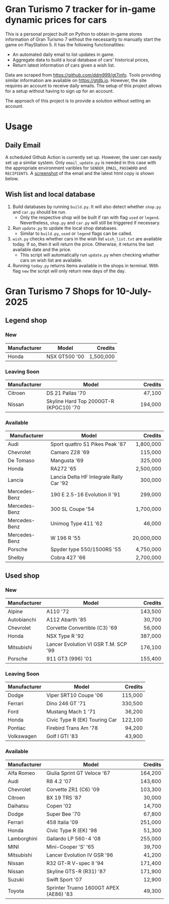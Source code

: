 # Gran Turismo 7 tracker for in-game dynamic prices for cars

This is a personal project built on Python to obtain in-game stores information of Gran Turismo 7 without the necessarity to manually start the game on PlayStation 5. It has the following functionalities:

- An automated daily email to list updates in game.
- Aggregate data to build a local database of cars' historical prices,
- Return latest information of cars given a wish list.

Data are scraped from https://github.com/ddm999/gt7info. Tools providing similar information are available on https://gtdb.io. However, the site requires an account to receive daily emails. The setup of this project allows for a setup without having to sign up for an account.

The approach of this project is to provide a solution without setting an account.

# Usage

## Daily Email

A scheduled Github Action is currently set up. However, the user can easily set up a similar system. Only `email_update.py` is needed in this case with the appropriate environment varibles for `SENDER_EMAIL`, `PASSWORD` and `RECIPIENTS`. A [screenshot](https://raw.githubusercontent.com/marcohoucheng/Gran-Turismo-7-Price-Tracker/main/data/email_screenshot.png) of the email and the latest html copy is shown below.

## Wish list and local database

1. Build databases by running `build.py`. It will also detect whether `shop.py` and `car.py` should be run.
    - Only the respective shop will be built if ran with flag `used` or `legend`. Nevertheless, `shop.py` and `car.py` will still be triggered if necessary.
2. Run `update.py` to update the local shop databases.
    - Similar to `build.py`, `used` or `legend` flags can be called.
3. `wish.py` checks whether cars in the wish list `wish_list.txt` are available today. If so, then it will return the price. Otherwise, it returns the last available date and the price.
    - This script will automatically run `update.py` when checking whather cars on wish list are available.
4. Running `today.py` returns items available in the shops in terminal. With flag `new` the script will only return new days of the day.


# Gran Turismo 7 Shops for 10-July-2025



## Legend shop

### New
 | Manufacturer | Model | Credits |
 | --- | --- | --: |
|Honda|NSX GT500 '00|1,500,000|

### Leaving Soon
 | Manufacturer | Model | Credits |
 | --- | --- | --: |
|Citroen|DS 21 Pallas '70|47,100|
|Nissan|Skyline Hard Top 2000GT-R (KPGC10) '70|194,000|

### Available
 | Manufacturer | Model | Credits |
 | --- | --- | --: |
|Audi|Sport quattro S1 Pikes Peak '87|1,800,000|
|Chevrolet|Camaro Z28 '69|115,000|
|De Tomaso|Mangusta '69|325,000|
|Honda|RA272 '65|2,500,000|
|Lancia|Lancia Delta HF Integrale Rally Car '92|300,000|
|Mercedes-Benz|190 E 2.5-16 Evolution II '91|299,000|
|Mercedes-Benz|300 SL Coupe '54|1,700,000|
|Mercedes-Benz|Unimog Type 411 '62|46,000|
|Mercedes-Benz|W 196 R '55|20,000,000|
|Porsche|Spyder type 550/1500RS '55|4,750,000|
|Shelby|Cobra 427 '66|2,700,000|


## Used shop

### New
 | Manufacturer | Model | Credits |
 | --- | --- | --: |
|Alpine|A110 '72|143,500|
|Autobianchi|A112 Abarth '85|30,700|
|Chevrolet|Corvette Convertible (C3) '69|56,000|
|Honda|NSX Type R '92|387,000|
|Mitsubishi|Lancer Evolution VI GSR T.M. SCP '99|176,100|
|Porsche|911 GT3 (996) '01|155,400|

### Leaving Soon
 | Manufacturer | Model | Credits |
 | --- | --- | --: |
|Dodge|Viper SRT10 Coupe '06|115,000|
|Ferrari|Dino 246 GT '71|330,500|
|Ford|Mustang Mach 1 '71|36,200|
|Honda|Civic Type R (EK) Touring Car|122,100|
|Pontiac|Firebird Trans Am '78|94,200|
|Volkswagen|Golf I GTI '83|43,900|

### Available
 | Manufacturer | Model | Credits |
 | --- | --- | --: |
|Alfa Romeo|Giulia Sprint GT Veloce '67|164,200|
|Audi|R8 4.2 '07|143,600|
|Chevrolet|Corvette ZR1 (C6) '09|103,300|
|Citroen|BX 19 TRS '87|30,000|
|Daihatsu|Copen '02|14,700|
|Dodge|Super Bee '70|67,800|
|Ferrari|458 Italia '09|251,000|
|Honda|Civic Type R (EK) '98|51,300|
|Lamborghini|Gallardo LP 560-4 '08|255,000|
|MINI|Mini-Cooper 'S' '65|39,700|
|Mitsubishi|Lancer Evolution IV GSR '96|41,200|
|Nissan|R32 GT-R V-spec II '94|171,400|
|Nissan|Skyline GTS-R (R31) '87|171,900|
|Suzuki|Swift Sport '07|12,900|
|Toyota|Sprinter Trueno 1600GT APEX (AE86) '83|49,300|
